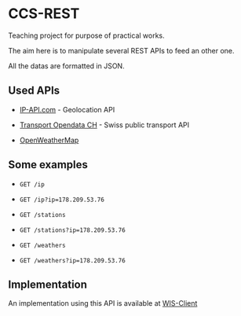 # CCS-REST
Teaching project for purpose of practical works.

The aim here is to manipulate several REST APIs to feed an other one.

All the datas are formatted in JSON.

## Used APIs

- [IP-API.com](http://ip-api.com/) - Geolocation API

- [Transport Opendata CH](http://transport.opendata.ch/) - Swiss public transport API

- [OpenWeatherMap](http://openweathermap.org/)


## Some examples

- `GET /ip`

- `GET /ip?ip=178.209.53.76`

- `GET /stations`

- `GET /stations?ip=178.209.53.76`

- `GET /weathers`

- `GET /weathers?ip=178.209.53.76`

## Implementation
An implementation using this API is available at [WIS-Client](https://github.com/jocelynthode/WIS-Client/)
